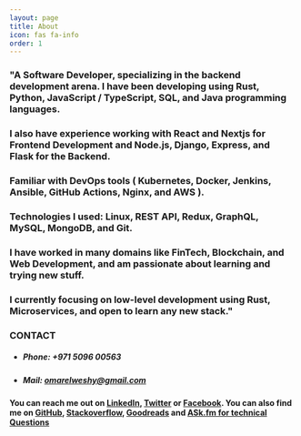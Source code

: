 ```yaml
---
layout: page
title: About
icon: fas fa-info
order: 1
---
```


### "A Software Developer, specializing in the backend development arena. I have been developing using Rust, Python, JavaScript / TypeScript, SQL, and Java programming languages.

### I also have experience working with React and Nextjs for Frontend Development and Node.js, Django, Express, and Flask for the Backend.

### Familiar with DevOps tools ( Kubernetes, Docker, Jenkins, Ansible, GitHub Actions, Nginx, and AWS ).

### Technologies I used: Linux, REST API, Redux, GraphQL, MySQL, MongoDB, and Git.

### I have worked in many domains like FinTech, Blockchain, and Web Development, and am passionate about learning and trying new stuff.

### I currently focusing on low-level development using Rust,  Microservices, and open to learn any new stack."

### **CONTACT**

- ##### Phone: +971 5096 00563

- ##### Mail: omarelweshy@gmail.com

#### You can reach me out on [LinkedIn](https://linkedin.com/in/omarelweshy), [Twitter](https://twitter.com/omarelweshy) or [Facebook](https://facebook.com/iamomarelweshy). You can also find me on [GitHub](https://github.com/omarelweshy), [Stackoverflow](https://stackoverflow.com/users/9917795/omar-elweshy/), [Goodreads](https://www.goodreads.com/omarelweshy) and [ASk.fm for technical Questions](https://ask.fm/OmerEweshi)

<!-- #### [Download Resume](../Omar_Elweshy_Reusme.pdf) -->
